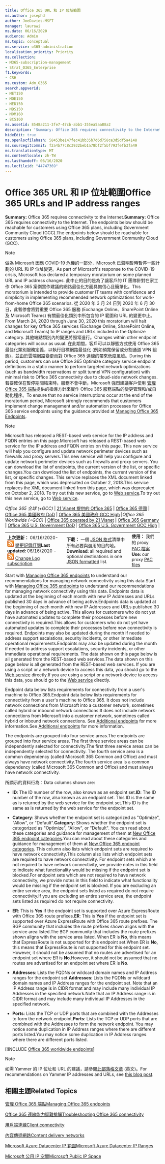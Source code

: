 ```yaml
---
title: Office 365 URL 和 IP 位址範圍
ms.author: josephd
author: JoeDavies-MSFT
manager: laurawi
ms.date: 06/16/2020
audience: Admin
ms.topic: conceptual
ms.service: o365-administration
localization_priority: Priority
ms.collection:
- M365-subscription-management
- Strat_O365_Enterprise
f1.keywords:
- CSH
ms.custom: Adm_O365
search.appverid:
- MET150
- MOE150
- MED150
- MBS150
- MOM160
- BCS160
ms.assetid: 8548a211-3fe7-47cb-abb1-355ea5aa88a2
description: 'Summary: Office 365 requires connectivity to the Internet. The endpoints below should be reachable for customers using Office 365 plans, including Government Community Cloud (GCC).'
hideEdit: true
ms.openlocfilehash: 58453be147fec41bb35b7d6d758ce3d5df5a4148
ms.sourcegitcommit: f2a4b77c8c3932beb1a78bf2f5bf793fefb3fa49
ms.translationtype: MT
ms.contentlocale: zh-TW
ms.lasthandoff: 06/16/2020
ms.locfileid: "44747369"
---
```

# <a name="office-365-urls-and-ip-address-ranges"></a><span data-ttu-id="81181-104">Office 365 URL 和 IP 位址範圍</span><span class="sxs-lookup"><span data-stu-id="81181-104">Office 365 URLs and IP address ranges</span></span>

 <span data-ttu-id="81181-105">**Summary:** Office 365 requires connectivity to the Internet.</span><span class="sxs-lookup"><span data-stu-id="81181-105">**Summary:** Office 365 requires connectivity to the Internet.</span></span> <span data-ttu-id="81181-106">The endpoints below should be reachable for customers using Office 365 plans, including Government Community Cloud (GCC).</span><span class="sxs-lookup"><span data-stu-id="81181-106">The endpoints below should be reachable for customers using Office 365 plans, including Government Community Cloud (GCC).</span></span>
  
> [!NOTE]
> <span data-ttu-id="81181-107">做為 Microsoft 因應 COVID-19 危機的一部分，Microsoft 已聲明暫時暫停一些計劃的 URL 和 IP 位址變更。</span><span class="sxs-lookup"><span data-stu-id="81181-107">As part of Microsoft's response to the COVID-19 crisis, Microsoft has declared a temporary moratorium on some planned URL and IP address changes.</span></span> <span data-ttu-id="81181-108">此中止的目的是為了讓客戶的 IT 團隊針對在家工作 Office 365 案例實作建議的網路最佳化方面具備信心且簡單化。</span><span class="sxs-lookup"><span data-stu-id="81181-108">This moratorium is intended to provide customer IT teams with confidence and simplicity in implementing recommended network optimizations for work-from-home Office 365 scenarios.</span></span> <span data-ttu-id="81181-109">從 2020 年 3 月 24 日到 2020 年 6 月 30 日，此暫停會將對重要 Office 365 服務 (Exchange Online、SharePoint Online 及 Microsoft Teams) 有關最佳化類別中所包含的 IP 範圍和 URL 的變更中止。</span><span class="sxs-lookup"><span data-stu-id="81181-109">From March 24, 2020 through June 30, 2020 this moratorium will halt changes for key Office 365 services (Exchange Online, SharePoint Online, and Microsoft Teams) to IP ranges and URLs included in the Optimize category.</span></span> <span data-ttu-id="81181-110">其他端點類別內的變更將照常進行。</span><span class="sxs-lookup"><span data-stu-id="81181-110">Changes within other endpoint categories will occur as usual.</span></span> <span data-ttu-id="81181-111">在此期間，客戶可以以靜態方式使用 Office 365 最佳化類別服務定義，以執行目標網路最佳化 (例如頻寬保留或分割通道 VPN 組態)，並由於雲端網路變更而對 Office 365 連線的帶來低度風險。</span><span class="sxs-lookup"><span data-stu-id="81181-111">During this period, customers can use Office 365 Optimize category service endpoint definitions in a static manner to perform targeted network optimizations (such as bandwidth reservations or split tunnel VPN configuration) with minimal risk to Office 365 connectivity due to cloud-side network changes.</span></span> <span data-ttu-id="81181-112">若要確保在暫停期間結束時，服務不會中斷，Microsoft 強烈建議客戶使用 [管理 Office 365 端點](managing-office-365-endpoints.md)提供的指導方針來實作 Office 365 服務端點的變更管理和/或自動化程序。</span><span class="sxs-lookup"><span data-stu-id="81181-112">To ensure that no service interruptions occur at the end of the moratorium period, Microsoft strongly recommends that customers implement change management and/or automation processes for Office 365 service endpoints using the guidance provided at [Managing Office 365 Endpoints](managing-office-365-endpoints.md).</span></span>

> [!NOTE]
> <span data-ttu-id="81181-113">Microsoft has released a REST-based web service for the IP address and FQDN entries on this page.</span><span class="sxs-lookup"><span data-stu-id="81181-113">Microsoft has released a REST-based web service for the IP address and FQDN entries on this page.</span></span> <span data-ttu-id="81181-114">This new service will help you configure and update network perimeter devices such as firewalls and proxy servers.</span><span class="sxs-lookup"><span data-stu-id="81181-114">This new service will help you configure and update network perimeter devices such as firewalls and proxy servers.</span></span> <span data-ttu-id="81181-115">You can download the list of endpoints, the current version of the list, or specific changes.</span><span class="sxs-lookup"><span data-stu-id="81181-115">You can download the list of endpoints, the current version of the list, or specific changes.</span></span> <span data-ttu-id="81181-116">This service replaces the XML document linked from this page, which was deprecated on October 2, 2018.</span><span class="sxs-lookup"><span data-stu-id="81181-116">This service replaces the XML document linked from this page, which was deprecated on October 2, 2018.</span></span> <span data-ttu-id="81181-117">To try out this new service, go to [Web service](office-365-ip-web-service.md).</span><span class="sxs-lookup"><span data-stu-id="81181-117">To try out this new service, go to [Web service](office-365-ip-web-service.md).</span></span>
  
<span data-ttu-id="81181-118">*Office 365 全球 (+GCC)* | [21 Vianet 提供的 Office 365](urls-and-ip-address-ranges-21vianet.md) | [Office 365 德國](office-365-germany-endpoints.md) | [Office 365 美國政府 DoD](office-365-u-s-government-dod-endpoints.md)  | [Office 365 美國政府 GCC High](office-365-u-s-government-gcc-high-endpoints.md) |</span><span class="sxs-lookup"><span data-stu-id="81181-118">*Office 365 Worldwide (+GCC)* | [Office 365 operated by 21 Vianet](urls-and-ip-address-ranges-21vianet.md) | [Office 365 Germany](office-365-germany-endpoints.md) | [Office 365 U.S. Government DoD](office-365-u-s-government-dod-endpoints.md)  | [Office 365 U.S. Government GCC High](office-365-u-s-government-gcc-high-endpoints.md) |</span></span>
  
||||
|:-----|:-----|:-----|
|<span data-ttu-id="81181-119">**上次更新：** 06/16/2020- ![ RSS ](media/5dc6bb29-25db-4f44-9580-77c735492c4b.png) [變更記錄訂閱](https://endpoints.office.com/version/worldwide?allversions=true&format=rss&clientrequestid=b10c5ed1-bad1-445f-b386-b919946339a7)</span><span class="sxs-lookup"><span data-stu-id="81181-119">**Last updated:** 06/16/2020 - ![RSS](media/5dc6bb29-25db-4f44-9580-77c735492c4b.png) [Change Log subscription](https://endpoints.office.com/version/worldwide?allversions=true&format=rss&clientrequestid=b10c5ed1-bad1-445f-b386-b919946339a7)</span></span> <br/> |<span data-ttu-id="81181-120">**下載：** 一個 [JSON 格式](https://endpoints.office.com/endpoints/worldwide?clientrequestid=b10c5ed1-bad1-445f-b386-b919946339a7)清單中所有必要與選用的目的地。</span><span class="sxs-lookup"><span data-stu-id="81181-120">**Download:** all required and optional destinations in one [JSON formatted](https://endpoints.office.com/endpoints/worldwide?clientrequestid=b10c5ed1-bad1-445f-b386-b919946339a7) list.</span></span>  <br/> | <span data-ttu-id="81181-121">**使用：** 我們的 proxy [PAC 檔案](managing-office-365-endpoints.md#pacfiles)</span><span class="sxs-lookup"><span data-stu-id="81181-121">**Use:** our proxy [PAC files](managing-office-365-endpoints.md#pacfiles)</span></span> <br/> |

 <span data-ttu-id="81181-122">Start with [Managing Office 365 endpoints](managing-office-365-endpoints.md) to understand our recommendations for managing network connectivity using this data.</span><span class="sxs-lookup"><span data-stu-id="81181-122">Start with [Managing Office 365 endpoints](managing-office-365-endpoints.md) to understand our recommendations for managing network connectivity using this data.</span></span> <span data-ttu-id="81181-123">Endpoints data is updated at the beginning of each month with new IP Addresses and URLs published 30 days in advance of being active.</span><span class="sxs-lookup"><span data-stu-id="81181-123">Endpoints data is updated at the beginning of each month with new IP Addresses and URLs published 30 days in advance of being active.</span></span> <span data-ttu-id="81181-124">This allows for customers who do not yet have automated updates to complete their processes before new connectivity is required.</span><span class="sxs-lookup"><span data-stu-id="81181-124">This allows for customers who do not yet have automated updates to complete their processes before new connectivity is required.</span></span> <span data-ttu-id="81181-125">Endpoints may also be updated during the month if needed to address support escalations, security incidents, or other immediate operational requirements.</span><span class="sxs-lookup"><span data-stu-id="81181-125">Endpoints may also be updated during the month if needed to address support escalations, security incidents, or other immediate operational requirements.</span></span> <span data-ttu-id="81181-126">The data shown on this page below is all generated from the REST-based web services.</span><span class="sxs-lookup"><span data-stu-id="81181-126">The data shown on this page below is all generated from the REST-based web services.</span></span> <span data-ttu-id="81181-127">If you are using a script or a network device to access this data, you should go to the [Web service](office-365-ip-web-service.md) directly.</span><span class="sxs-lookup"><span data-stu-id="81181-127">If you are using a script or a network device to access this data, you should go to the [Web service](office-365-ip-web-service.md) directly.</span></span>

<span data-ttu-id="81181-128">Endpoint data below lists requirements for connectivity from a user's machine to Office 365.</span><span class="sxs-lookup"><span data-stu-id="81181-128">Endpoint data below lists requirements for connectivity from a user's machine to Office 365.</span></span> <span data-ttu-id="81181-129">It does not include network connections from Microsoft into a customer network, sometimes called hybrid or inbound network connections.</span><span class="sxs-lookup"><span data-stu-id="81181-129">It does not include network connections from Microsoft into a customer network, sometimes called hybrid or inbound network connections.</span></span> <span data-ttu-id="81181-130">See [Additional endpoints](additional-office365-ip-addresses-and-urls.md) for more information.</span><span class="sxs-lookup"><span data-stu-id="81181-130">See [Additional endpoints](additional-office365-ip-addresses-and-urls.md) for more information.</span></span>

<span data-ttu-id="81181-131">The endpoints are grouped into four service areas.</span><span class="sxs-lookup"><span data-stu-id="81181-131">The endpoints are grouped into four service areas.</span></span> <span data-ttu-id="81181-132">The first three service areas can be independently selected for connectivity.</span><span class="sxs-lookup"><span data-stu-id="81181-132">The first three service areas can be independently selected for connectivity.</span></span> <span data-ttu-id="81181-133">The fourth service area is a common dependency (called Microsoft 365 Common and Office) and must always have network connectivity.</span><span class="sxs-lookup"><span data-stu-id="81181-133">The fourth service area is a common dependency (called Microsoft 365 Common and Office) and must always have network connectivity.</span></span>

<span data-ttu-id="81181-134">所顯示的資料行為︰</span><span class="sxs-lookup"><span data-stu-id="81181-134">Data columns shown are:</span></span>

- <span data-ttu-id="81181-135">**ID**: The ID number of the row, also known as an endpoint set.</span><span class="sxs-lookup"><span data-stu-id="81181-135">**ID**: The ID number of the row, also known as an endpoint set.</span></span> <span data-ttu-id="81181-136">This ID is the same as is returned by the web service for the endpoint set.</span><span class="sxs-lookup"><span data-stu-id="81181-136">This ID is the same as is returned by the web service for the endpoint set.</span></span>

- <span data-ttu-id="81181-137">**Category**: Shows whether the endpoint set is categorized as "Optimize", "Allow", or "Default".</span><span class="sxs-lookup"><span data-stu-id="81181-137">**Category**: Shows whether the endpoint set is categorized as "Optimize", "Allow", or "Default".</span></span> <span data-ttu-id="81181-138">You can read about these categories and guidance for management of them at [New Office 365 endpoint categories](https://docs.microsoft.com/office365/enterprise/office-365-network-connectivity-principles#new-office-365-endpoint-categories).</span><span class="sxs-lookup"><span data-stu-id="81181-138">You can read about these categories and guidance for management of them at [New Office 365 endpoint categories](https://docs.microsoft.com/office365/enterprise/office-365-network-connectivity-principles#new-office-365-endpoint-categories).</span></span> <span data-ttu-id="81181-139">This column also lists which endpoint sets are required to have network connectivity.</span><span class="sxs-lookup"><span data-stu-id="81181-139">This column also lists which endpoint sets are required to have network connectivity.</span></span> <span data-ttu-id="81181-140">For endpoint sets which are not required to have network connectivity, we provide notes in this field to indicate what functionality would be missing if the endpoint set is blocked.</span><span class="sxs-lookup"><span data-stu-id="81181-140">For endpoint sets which are not required to have network connectivity, we provide notes in this field to indicate what functionality would be missing if the endpoint set is blocked.</span></span> <span data-ttu-id="81181-141">If you are excluding an entire service area, the endpoint sets listed as required do not require connectivity.</span><span class="sxs-lookup"><span data-stu-id="81181-141">If you are excluding an entire service area, the endpoint sets listed as required do not require connectivity.</span></span>

- <span data-ttu-id="81181-142">**ER**: This is **Yes** if the endpoint set is supported over Azure ExpressRoute with Office 365 route prefixes.</span><span class="sxs-lookup"><span data-stu-id="81181-142">**ER**: This is **Yes** if the endpoint set is supported over Azure ExpressRoute with Office 365 route prefixes.</span></span> <span data-ttu-id="81181-143">The BGP community that includes the route prefixes shown aligns with the service area listed.</span><span class="sxs-lookup"><span data-stu-id="81181-143">The BGP community that includes the route prefixes shown aligns with the service area listed.</span></span> <span data-ttu-id="81181-144">When ER is **No**, this means that ExpressRoute is not supported for this endpoint set.</span><span class="sxs-lookup"><span data-stu-id="81181-144">When ER is **No**, this means that ExpressRoute is not supported for this endpoint set.</span></span> <span data-ttu-id="81181-145">However, it should not be assumed that no routes are advertised for an endpoint set where ER is **No**.</span><span class="sxs-lookup"><span data-stu-id="81181-145">However, it should not be assumed that no routes are advertised for an endpoint set where ER is **No**.</span></span>

- <span data-ttu-id="81181-146">**Addresses**: Lists the FQDNs or wildcard domain names and IP Address ranges for the endpoint set.</span><span class="sxs-lookup"><span data-stu-id="81181-146">**Addresses**: Lists the FQDNs or wildcard domain names and IP Address ranges for the endpoint set.</span></span> <span data-ttu-id="81181-147">Note that an IP Address range is in CIDR format and may include many individual IP Addresses in the specified network.</span><span class="sxs-lookup"><span data-stu-id="81181-147">Note that an IP Address range is in CIDR format and may include many individual IP Addresses in the specified network.</span></span>
 
- <span data-ttu-id="81181-148">**Ports**: Lists the TCP or UDP ports that are combined with the Addresses to form the network endpoint.</span><span class="sxs-lookup"><span data-stu-id="81181-148">**Ports**: Lists the TCP or UDP ports that are combined with the Addresses to form the network endpoint.</span></span> <span data-ttu-id="81181-149">You may notice some duplication in IP Address ranges where there are different ports listed.</span><span class="sxs-lookup"><span data-stu-id="81181-149">You may notice some duplication in IP Address ranges where there are different ports listed.</span></span>

[!INCLUDE [Office 365 worldwide endpoints](./includes/office-365-worldwide-endpoints.md)]

>[!Note]
><span data-ttu-id="81181-150">如需 Yammer 的 IP 位址和 URL 的建議，請參閱[此部落格文章](https://techcommunity.microsoft.com/t5/Yammer-Blog/Using-hard-coded-IP-addresses-for-Yammer-is-not-recommended/ba-p/276592) (英文)。</span><span class="sxs-lookup"><span data-stu-id="81181-150">For recommendations on Yammer IP addresses and URLs, see [this blog post](https://techcommunity.microsoft.com/t5/Yammer-Blog/Using-hard-coded-IP-addresses-for-Yammer-is-not-recommended/ba-p/276592).</span></span>
>

## <a name="related-topics"></a><span data-ttu-id="81181-151">相關主題</span><span class="sxs-lookup"><span data-stu-id="81181-151">Related Topics</span></span>

[<span data-ttu-id="81181-152">管理 Office 365 端點</span><span class="sxs-lookup"><span data-stu-id="81181-152">Managing Office 365 endpoints</span></span>](managing-office-365-endpoints.md)
  
[<span data-ttu-id="81181-153">Office 365 連線能力疑難排解</span><span class="sxs-lookup"><span data-stu-id="81181-153">Troubleshooting Office 365 connectivity</span></span>](https://support.office.com/article/d4088321-1c89-4b96-9c99-54c75cae2e6d.aspx)
  
[<span data-ttu-id="81181-154">用戶端連線</span><span class="sxs-lookup"><span data-stu-id="81181-154">Client connectivity</span></span>](https://support.office.com/article/client-connectivity-4232abcf-4ae5-43aa-bfa1-9a078a99c78b)
  
[<span data-ttu-id="81181-155">內容傳遞網路</span><span class="sxs-lookup"><span data-stu-id="81181-155">Content delivery networks</span></span>](https://support.office.com/article/content-delivery-networks-0140f704-6614-49bb-aa6c-89b75dcd7f1f)
  
[<span data-ttu-id="81181-156">Microsoft Azure Datacenter IP 範圍</span><span class="sxs-lookup"><span data-stu-id="81181-156">Microsoft Azure Datacenter IP Ranges</span></span>](https://www.microsoft.com/download/details.aspx?id=41653)
  
[<span data-ttu-id="81181-157">Microsoft 公用 IP 空間</span><span class="sxs-lookup"><span data-stu-id="81181-157">Microsoft Public IP Space</span></span>](https://www.microsoft.com/download/details.aspx?id=53602)

